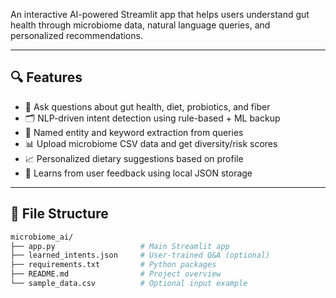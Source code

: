 An interactive AI-powered Streamlit app that helps users understand gut health through microbiome data, natural language queries, and personalized recommendations.

---

## 🔍 Features

- 🧬 Ask questions about gut health, diet, probiotics, and fiber
- 🗂️ NLP-driven intent detection using rule-based + ML backup
- 🧠 Named entity and keyword extraction from queries
- 📊 Upload microbiome CSV data and get diversity/risk scores
- 📈 Personalized dietary suggestions based on profile
- 🧠 Learns from user feedback using local JSON storage

---

## 📁 File Structure

```bash
microbiome_ai/
├── app.py                   # Main Streamlit app
├── learned_intents.json     # User-trained Q&A (optional)
├── requirements.txt         # Python packages
├── README.md                # Project overview
└── sample_data.csv          # Optional input example
